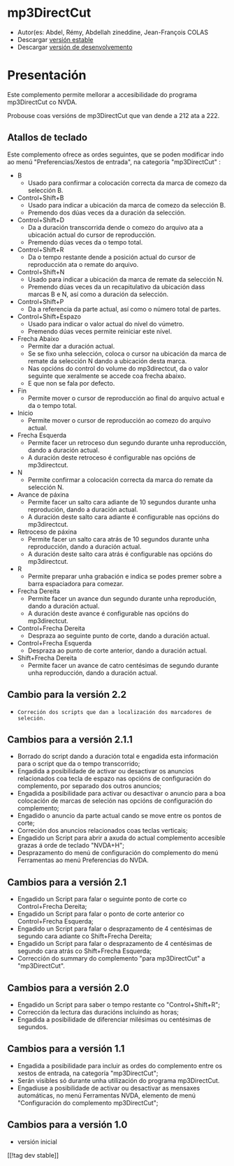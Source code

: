 # mp3DirectCut #

*	 Autor(es: Abdel, Rémy, Abdellah zineddine, Jean-François COLAS
*	 Descargar  [versión estable][1]
*	 Descargar [versión de desenvolvemento][2]

# Presentación #

Este complemento permite mellorar a accesibilidade do programa mp3DirectCut
co NVDA.

Probouse coas versións de mp3DirectCut que van dende a 212 ata a 222.

## Atallos de teclado ##

Este complemento ofrece as ordes seguintes, que se poden modificar indo ao
menú "Preferencias/Xestos de entrada", na categoría "mp3DirectCut" :

*	B
	*	Usado para confirmar a colocación correcta da marca de comezo da selección B.
*	Control+Shift+B
	*	Usado para indicar a ubicación da marca de comezo da selección B.
	*	Premendo dos dúas veces da a duración da selección.
*	Control+Shift+D
	*	Da a duración transcorrida dende o comezo do arquivo ata a ubicación actual do cursor de reproducción.
	*	Premendo dúas veces da o tempo total.
*	Control+Shift+R
	*	Da o tempo restante dende a posición actual do cursor de reproducción ata o remate do arquivo.
*	Control+Shift+N
	*	Usado para indicar a ubicación da marca de remate da selección N.
	*	Premendo dúas veces da un recapitulativo da ubicación dass marcas B e N, así como a duración da selección.
*	Control+Shift+P
	*	Da a referencia da parte actual, así como o número total de partes.
*	Control+Shift+Espazo
	*	Usado para indicar o valor actual do nível do vúmetro.
	*	Premendo dúas veces permite reiniciar este nível.
*	Frecha Abaixo
	*	Permite dar a duración actual.
	*	Se se fixo unha selección, coloca o cursor na ubicación da marca de remate da selección N dando a ubicación desta marca.
	*	Nas opcións do control do volume do mp3directcut, da o valor seguinte que xeralmente se accede coa frecha abaixo.
	*	E que non se fala por defecto.
*	Fin
	*	Permite mover o cursor de reproducción ao final do arquivo actual e da o tempo total.
*	Inicio
	*	Permite mover o cursor de reproducción ao comezo do arquivo actual.
*	Frecha Esquerda
	*	Permite facer un retroceso dun segundo durante unha reproducción, dando a duración actual.
	*	A duración deste retroceso é configurable nas opcións de mp3directcut.
*	N
	*	Permite confirmar a colocación correcta da marca do remate da selección N.
*	Avance de páxina
	*	Permite facer un salto cara adiante de 10 segundos durante unha reprodución, dando a duración actual.
	*	A duración deste salto cara adiante é configurable nas opcións do mp3directcut.
*	Retroceso de páxina
	*	Permite facer un salto cara atrás de 10 segundos durante unha reproducción, dando a duración actual.
	*	A duración deste salto cara atrás é configurable nas opcións do mp3directcut.
*	R
	*	Permite preparar unha grabación e indica se podes premer sobre a barra espaciadora para comezar.
*	Frecha Dereita
	*	Permite facer un avance dun segundo durante unha reprodución, dando a duración actual.
	*	A duración deste avance é configurable nas opcións do mp3directcut.
*	Control+Frecha Dereita
	*	Despraza ao seguinte punto de corte, dando a duración actual.
*	Control+Frecha Esquerda
	*	Despraza ao punto de corte anterior, dando a duración actual.
*	Shift+Frecha Dereita
	*	Permite facer un avance de catro centésimas de segundo durante unha reproducción, dando a duración actual.

## Cambio para la versión 2.2 ##

*     Correción dos scripts que dan a localización dos marcadores de
      seleción.

## Cambios para a versión 2.1.1 ##

*	 Borrado do script dando a duración total e engadida esta información para
   o script que da o tempo transcorrido;
*	 Engadida a posibilidade de activar ou desactivar os anuncios relacionados
   coa tecla de espazo nas opcións de configuración do complemento, por
   separado dos outros anuncios;
*	 Engadida a posibilidade para activar ou desactivar o anuncio para a boa
   colocación de marcas de seleción nas opcións de configuración do
   complemento;
*	 Engadido o anuncio da parte actual cando se move entre os pontos de
   corte;
*	 Correción dos anuncios relacionados coas teclas verticais;
*	 Engadido un Script para abrir a axuda do actual complemento accesible
   grazas á orde de teclado "NVDA+H";
*	 Desprazamento do menú de configuración do complemento do menú Ferramentas
   ao menú Preferencias do NVDA.

## Cambios para a versión 2.1 ##

*	 Engadido un Script para falar o seguinte ponto de corte co Control+Frecha
   Dereita;
*	 Engadido un Script para falar o ponto de corte anterior co Control+Frecha
   Esquerda;
*	 Engadido un Script para falar o desprazamento de 4 centésimas de segundo
   cara adiante co Shift+Frecha Dereita;
*	 Engadido un Script para falar o desprazamento de 4 centésimas de segundo
   cara atrás co Shift+Frecha Esquerda;
*	 Corrección do summary do complemento "para mp3DirectCut" a
   "mp3DirectCut".

## Cambios para a versión 2.0 ##

*	 Engadido un Script para saber o tempo restante co "Control+Shift+R";
*	 Corrección da lectura das duracións incluindo as horas;
*	 Engadida a posibilidade de diferenciar milésimas ou centésimas de
   segundos.

## Cambios para a versión 1.1 ##

*	 Engadida a posibilidade para incluir as ordes do complemento entre os xestos de entrada, na categoría "mp3DirectCut";
*	 Serán visibles só durante unha utilización do programa mp3DirectCut.
*	 Engadiuse a posibilidade de activar ou desactivar as mensaxes automáticas, no menú Ferramentas NVDA, elemento de menú "Configuración do complemento mp3DirectCut";

## Cambios para a versión 1.0 ##

*	 versión inicial

[[!tag dev stable]]

[1]: https://addons.nvda-project.org/files/get.php?file=mp3dc

[2]: https://addons.nvda-project.org/files/get.php?file=mp3dc-dev
